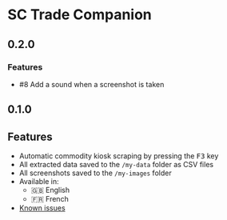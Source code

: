 # SC Trade Companion
## 0.2.0
### Features
- #8 Add a sound when a screenshot is taken

## 0.1.0
## Features
- Automatic commodity kiosk scraping by pressing the <kbd>F3</kbd> key
- All extracted data saved to the `/my-data` folder as CSV files
- All screenshots saved to the `/my-images` folder
- Available in: 
  - 🇬🇧 English
  - 🇫🇷 French
- [Known issues](https://github.com/EtienneLamoureux/sc-trade-companion/issues?q=is%3Aopen+is%3Aissue+label%3Abug)